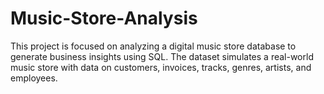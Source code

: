 # Music-Store-Analysis
This project is focused on analyzing a digital music store database to generate business insights using SQL. The dataset simulates a real-world music store with data on customers, invoices, tracks, genres, artists, and employees.
